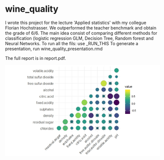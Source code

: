 # wine_quality 
I wrote this project for the lecture 'Applied statistics' with my collegue Florian Hochstrasser. We outperformed the teacher benchmark and obtain the grade of 6/6.
The main idea consist of comparing different methods for classification (logistic regression GLM, Decision Tree, Random forest and Neural Networks.
To run all the fils: use _RUN_THIS
To generate a presentation, run wine_quality_presentation.rmd

The full report is in report.pdf. 

![Wine_Variables](/wine_quality_var.jpeg)
